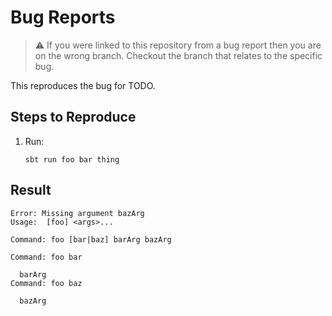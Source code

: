 # Bug Reports

> ⚠️ If you were linked to this repository from a bug report then you are on the wrong branch.
> Checkout the branch that relates to the specific bug.

This reproduces the bug for TODO.

## Steps to Reproduce

1. Run:

   ```shell
   sbt run foo bar thing
   ```
   
## Result

```text
Error: Missing argument bazArg
Usage:  [foo] <args>...

Command: foo [bar|baz] barArg bazArg

Command: foo bar

  barArg
Command: foo baz

  bazArg
```
